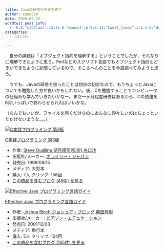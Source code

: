 ```yaml
---
title: Javaの研修も明日で終了
author: kazu634
date: 2008-05-22
wordtwit_post_info:
  - 'O:8:"stdClass":13:{s:6:"manual";b:0;s:11:"tweet_times";i:1;s:5:"delay";i:0;s:7:"enabled";i:1;s:10:"separation";s:2:"60";s:7:"version";s:3:"3.7";s:14:"tweet_template";b:0;s:6:"status";i:2;s:6:"result";a:0:{}s:13:"tweet_counter";i:2;s:13:"tweet_log_ids";a:1:{i:0;i:4037;}s:9:"hash_tags";a:0:{}s:8:"accounts";a:1:{i:0;s:7:"kazu634";}}'
categories:
  - つれづれ

---
```

<div class="section">
<p>
    　自分の課題は「オブジェクト指向を理解する」ということでしたが、それなりに理解できたように思う。Perlなどのスクリプト言語でもオブジェクト指向もどきができたように記憶しているので、そこらへんのことを今度調べてみようと思う。
</p>
  
<p>
    　うでも、Javaの研修で扱ったことは初歩の初歩なので、もうちょっとJavaについても勉強した方が良いかもしれない。後、Cを勉強することでコンピュータの仕組みも学んでいきたいかなー。まだ一ヶ月程度研修はあるから、Cの勉強を6月いっぱいで終わらせられればいいかな。
</p>
  
<p>
    （なんでもいいが、ファイルを開くだけなのにあんなに仰々しいのはちょっといただけないような。。。）
</p>
  
<div class="hatena-asin-detail">
<a href="http://www.amazon.co.jp/dp/4900900648/?tag=hatena_st1-22&ascsubtag=d-7ibv" onclick="__gaTracker('send', 'event', 'outbound-article', 'http://www.amazon.co.jp/dp/4900900648/?tag=hatena_st1-22&ascsubtag=d-7ibv', '');"><img src="https://images-na.ssl-images-amazon.com/images/I/51PWS7A72YL._SL160_.jpg" class="hatena-asin-detail-image" alt="C実践プログラミング 第3版" title="C実践プログラミング 第3版" /></a></p> 
    
<div class="hatena-asin-detail-info">
<p class="hatena-asin-detail-title">
<a href="http://www.amazon.co.jp/dp/4900900648/?tag=hatena_st1-22&ascsubtag=d-7ibv" onclick="__gaTracker('send', 'event', 'outbound-article', 'http://www.amazon.co.jp/dp/4900900648/?tag=hatena_st1-22&ascsubtag=d-7ibv', 'C実践プログラミング 第3版');">C実践プログラミング 第3版</a>
</p>
      
<ul>
<li>
<span class="hatena-asin-detail-label">作者:</span> <a href="http://d.hatena.ne.jp/keyword/Steve%20Oualline" onclick="__gaTracker('send', 'event', 'outbound-article', 'http://d.hatena.ne.jp/keyword/Steve%20Oualline', 'Steve Oualline');" class="keyword">Steve Oualline</a>,<a href="http://d.hatena.ne.jp/keyword/%CB%BE%B7%EE%B9%AF%BB%CA%28%B4%C6%CC%F5%29" onclick="__gaTracker('send', 'event', 'outbound-article', 'http://d.hatena.ne.jp/keyword/%CB%BE%B7%EE%B9%AF%BB%CA%28%B4%C6%CC%F5%29', '望月康司(監訳)');" class="keyword">望月康司(監訳)</a>,<a href="http://d.hatena.ne.jp/keyword/%C3%AB%B8%FD%B8%F9" onclick="__gaTracker('send', 'event', 'outbound-article', 'http://d.hatena.ne.jp/keyword/%C3%AB%B8%FD%B8%F9', '谷口功');" class="keyword">谷口功</a>
</li>
<li>
<span class="hatena-asin-detail-label">出版社/メーカー:</span> <a href="http://d.hatena.ne.jp/keyword/%A5%AA%A5%E9%A5%A4%A5%EA%A1%BC%A1%A6%A5%B8%A5%E3%A5%D1%A5%F3" onclick="__gaTracker('send', 'event', 'outbound-article', 'http://d.hatena.ne.jp/keyword/%A5%AA%A5%E9%A5%A4%A5%EA%A1%BC%A1%A6%A5%B8%A5%E3%A5%D1%A5%F3', 'オライリー・ジャパン');" class="keyword">オライリー・ジャパン</a>
</li>
<li>
<span class="hatena-asin-detail-label">発売日:</span> 1998/06/15
</li>
<li>
<span class="hatena-asin-detail-label">メディア:</span> 大型本
</li>
<li>
<span class="hatena-asin-detail-label">購入</span>: 7人 <span class="hatena-asin-detail-label">クリック</span>: 158回
</li>
<li>
<a href="http://d.hatena.ne.jp/asin/4900900648" onclick="__gaTracker('send', 'event', 'outbound-article', 'http://d.hatena.ne.jp/asin/4900900648', 'この商品を含むブログ (45件) を見る');" target="_blank">この商品を含むブログ (45件) を見る</a>
</li>
</ul>
</div>
    
<div class="hatena-asin-detail-foot">
</div>
</div>
  
<div class="hatena-asin-detail">
<a href="http://www.amazon.co.jp/dp/4894714361/?tag=hatena_st1-22&ascsubtag=d-7ibv" onclick="__gaTracker('send', 'event', 'outbound-article', 'http://www.amazon.co.jp/dp/4894714361/?tag=hatena_st1-22&ascsubtag=d-7ibv', '');"><img src="https://images-na.ssl-images-amazon.com/images/I/515MNX5P7FL._SL160_.jpg" class="hatena-asin-detail-image" alt="Effective Java プログラミング言語ガイド" title="Effective Java プログラミング言語ガイド" /></a></p> 
    
<div class="hatena-asin-detail-info">
<p class="hatena-asin-detail-title">
<a href="http://www.amazon.co.jp/dp/4894714361/?tag=hatena_st1-22&ascsubtag=d-7ibv" onclick="__gaTracker('send', 'event', 'outbound-article', 'http://www.amazon.co.jp/dp/4894714361/?tag=hatena_st1-22&ascsubtag=d-7ibv', 'Effective Java プログラミング言語ガイド');">Effective Java プログラミング言語ガイド</a>
</p>
      
<ul>
<li>
<span class="hatena-asin-detail-label">作者:</span> <a href="http://d.hatena.ne.jp/keyword/Joshua%20Bloch" onclick="__gaTracker('send', 'event', 'outbound-article', 'http://d.hatena.ne.jp/keyword/Joshua%20Bloch', 'Joshua Bloch');" class="keyword">Joshua Bloch</a>,<a href="http://d.hatena.ne.jp/keyword/%A5%B8%A5%E7%A5%B7%A5%E5%A5%A2%A1%A6%A5%D6%A5%ED%A5%C3%A5%AF" onclick="__gaTracker('send', 'event', 'outbound-article', 'http://d.hatena.ne.jp/keyword/%A5%B8%A5%E7%A5%B7%A5%E5%A5%A2%A1%A6%A5%D6%A5%ED%A5%C3%A5%AF', 'ジョシュア・ブロック');" class="keyword">ジョシュア・ブロック</a>,<a href="http://d.hatena.ne.jp/keyword/%BC%C6%C5%C4%CB%A7%BC%F9" onclick="__gaTracker('send', 'event', 'outbound-article', 'http://d.hatena.ne.jp/keyword/%BC%C6%C5%C4%CB%A7%BC%F9', '柴田芳樹');" class="keyword">柴田芳樹</a>
</li>
<li>
<span class="hatena-asin-detail-label">出版社/メーカー:</span> <a href="http://d.hatena.ne.jp/keyword/%A5%D4%A5%A2%A5%BD%A5%F3%A1%A6%A5%A8%A5%C7%A5%E5%A5%B1%A1%BC%A5%B7%A5%E7%A5%F3" onclick="__gaTracker('send', 'event', 'outbound-article', 'http://d.hatena.ne.jp/keyword/%A5%D4%A5%A2%A5%BD%A5%F3%A1%A6%A5%A8%A5%C7%A5%E5%A5%B1%A1%BC%A5%B7%A5%E7%A5%F3', 'ピアソン・エデュケーション');" class="keyword">ピアソン・エデュケーション</a>
</li>
<li>
<span class="hatena-asin-detail-label">発売日:</span> 2001/12/03
</li>
<li>
<span class="hatena-asin-detail-label">メディア:</span> 単行本
</li>
<li>
<span class="hatena-asin-detail-label">購入</span>: 5人 <span class="hatena-asin-detail-label">クリック</span>: 124回
</li>
<li>
<a href="http://d.hatena.ne.jp/asin/4894714361" onclick="__gaTracker('send', 'event', 'outbound-article', 'http://d.hatena.ne.jp/asin/4894714361', 'この商品を含むブログ (105件) を見る');" target="_blank">この商品を含むブログ (105件) を見る</a>
</li>
</ul>
</div>
    
<div class="hatena-asin-detail-foot">
</div>
</div>
</div>
